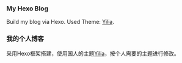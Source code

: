 ### My Hexo Blog
Build my blog via Hexo.
Used Theme: [Yilia](https://github.com/litten/hexo-theme-yilia).

### 我的个人博客
采用Hexo框架搭建，使用国人的主题[Yilia](https://github.com/litten/hexo-theme-yilia)，按个人需要的主题进行修改。
